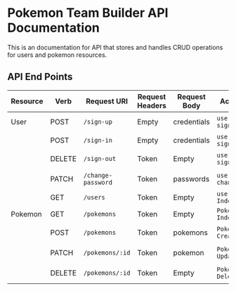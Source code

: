 # Pokemon Team Builder API Documentation

This is an documentation for API that stores and handles CRUD operations for users and pokemon resources.

## API End Points

|Resource | Verb   | Request URI            |Request Headers|Request Body   | Action          |Response        |
|--------|--------|------------------------|---------------|---------------|------------------|----------------|
|User    | POST   | `/sign-up`             |      Empty    |credentials    | `user signup`    |201, Created    |
|        | POST   | `/sign-in`             |      Empty    |credentials    | `user signin`    |201, OK         |
|        | DELETE | `/sign-out`            |      Token    |Empty          | `user signout`   |204, No Content |
|        | PATCH  | `/change-password`     |      Token    |passwords      | `user changepw`  |204, No Content |
|        | GET    | `/users`               |      Token    |Empty          | `user Index`     |200, OK         |
|Pokemon | GET    | `/pokemons`            |      Token    |Empty          | `Pokemons Index` |200, OK         |
|        | POST   | `/pokemons`            |      Token    |pokemons       | `Pokemon Create` |201, Created    |
|        | PATCH  | `/pokemons/:id`        |      Token    |pokemon        | `Pokemon Update` |204, No Content |
|        | DELETE | `/pokemons/:id`        |      Token    |Empty          | `Pokemon Delete` |204, No Content |
